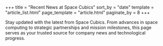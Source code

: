 +++
title = "Recent News at Space Cubics"
sort_by = "date"
template = "article_list.html"
page_template = "article.html"
paginate_by = 8
+++

Stay updated with the latest from Space Cubics.
From advances in space computing to strategic partnerships and mission milestones, this page serves as your trusted source for company news and technological progress.
